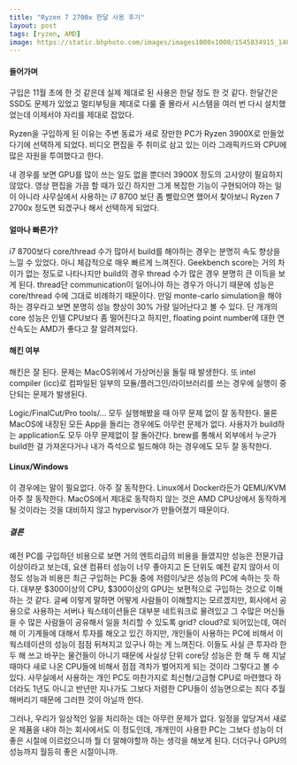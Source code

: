 ```yaml
---
title: "Ryzen 7 2700x 한달 사용 후기"
layout: post
tags: [ryzen, AMD]
image: https://static.bhphoto.com/images/images1000x1000/1545834915_1404638.jpg
---
```


#### 들어가며

구입은 11월 초에 한 것 같은데 실제 제대로 된 사용은 한달 정도 한 것 같다. 한달간은 SSD도 문제가 있었고 멀티부팅을 제대로 다룰 줄 몰라서 시스템을 여러 번 다시 설치했었는데 이제서야 자리를 제대로 잡았다.

Ryzen을 구입하게 된 이유는 주변 동료가 새로 장만한 PC가 Ryzen 3900X로 만들었다기에 선택하게 되었다. 비디오 편집을 주 취미로 삼고 있는 이라 그래픽카드와 CPU에 많은 자원을 투여했다고 한다. 

내 경우를 보면 GPU를 많이 쓰는 일도 없을 뿐더러 3900X 정도의 고사양이 필요하지 않았다. 영상 편집을 가끔 할 때가 있긴 하지만 그게 복잡한 기능이 구현되어야 하는 일이 아니라 사무실에서 사용하는 i7 8700 보단 좀 빨랐으면 했어서 찾아보니 Ryzen 7 2700x 정도면 되겠구나 해서 선택하게 되었다.

#### 얼마나 빠른가?

i7 8700보다 core/thread 수가 많아서 build를 해야하는 경우는 분명히 속도 향상을 느낄 수 있었다. 아니 체감적으로 매우 빠르게 느껴진다. Geekbench score는 거의 차이가 없는 정도로 나타나지만 build의 경우 thread 수가 많은 경우 분명히 큰 이득을 보게 된다. thread단 communication이 일어나야 하는 경우가 아니기 때문에 성능은 core/thread 수에 그대로 비례하기 때문이다. 만일 monte-carlo simulation을 해야 하는 경우라고 보면 분명히 성능 향상이 30% 가량 일어난다고 볼 수 있다. 단 개개의 core 성능은 인텔 CPU보다 좀 떨어진다고 하지만, floating point number에 대한 연산속도는 AMD가 좋다고 잘 알려져있다. 

#### 해킨 여부

해킨은 잘 된다. 문제는 MacOS위에서 가상머신을 돌릴 때 발생한다. 또 intel compiler (icc)로 컴파일된 일부의 모듈/플러그인/라이브러리를 쓰는 경우에 실행이 중단되는 문제가 발생된다.

Logic/FinalCut/Pro tools/... 모두 실행해봤을 때 아무 문제 없이 잘 동작한다. 물론 MacOS에 내장된 모든 App을 돌리는 경우에도 아무런 문제가 없다. 사용자가 build하는 application도 모두 아무 문제없이 잘 돌아간다. brew를 통해서 외부에서 누군가 build한 걸 가져온다거나 내가 즉석으로 빌드해야 하는 경우에도 모두 잘 동작한다.

#### Linux/Windows

이 경우에는 말이 필요없다. 아주 잘 동작한다. Linux에서 Docker라든가 QEMU/KVM 아주 잘 동작한다. MacOS에서 제대로 동작하지 않는 것은 AMD CPU상에서 동작하게 될 것이라는 것을 대비하지 않고 hypervisor가 만들어졌기 때문이다. 

##### 결론

예전 PC를 구입하던 비용으로 보면 거의 엔트리급의 비용을 들였지만 성능은 전문가급 이상이라고 보는데, 요샌 컴퓨터 성능이 너무 좋아지고 돈 단위도 예전 같지 않아서 이 정도 성능과 비용은 최근 구입하는 PC들 중에 저렴이/낮은 성능의 PC에 속하는 듯 하다. 대부분 $300이상의 CPU, $300이상의 GPU는 보편적으로 구입하는 것으로 이해하는 것 같다. 글쎄 이렇게 말하면 어떻게 사람들이 이해할지는 모르겠지만, 회사에서 공용으로 사용하는 서버나 웍스테이션들은 대부분 네트워크로 물려있고 그 수많은 머신들을 수 많은 사람들이 공유해서 일을 처리할 수 있도록 grid? cloud?로 되어있는데, 여러 해 이 기계들에 대해서 투자를 해오고 있긴 하지만, 개인들이 사용하는 PC에 비해서 이 웍스테이션의 성능이 점점 뒤쳐지고 있구나 하는 게 느껴진다. 이들도 사실 큰 투자라 한 두 해 쓰고 바꾸는 물건들이 아니기 때문에 사실상 단위 core당 성능은 한 해 두 해 지날 때마다 새로 나온 CPU들에 비해서 점점 격차가 벌어지게 되는 것이라 그렇다고 볼 수 있다. 사무실에서 사용하는 개인 PC도 마찬가지로 최신형/고급형 CPU로 마련했다 하더라도 1년도 아니고 반년만 지나가도 그보다 저렴한 CPU들이 성능면으로는 죄다 추월해버리기 때문에 그러한 것이 아닐까 한다. 

그러나, 우리가 일상적인 일을 처리하는 데는 아무런 문제가 없다. 일정을 앞당겨서 새로운 제품을 내야 하는 회사에서도 이 정도인데, 개개인이 사용한 PC는 그보다 성능이 더 좋은 시절에 이르렀으니까 뭘 더 말해야할까 하는 생각을 해보게 된다. 더더구나 GPU의 성능까지 월등히 좋은 시절이니까. 